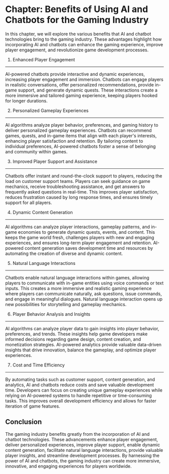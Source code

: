 Chapter: Benefits of Using AI and Chatbots for the Gaming Industry
==================================================================

In this chapter, we will explore the various benefits that AI and chatbot technologies bring to the gaming industry. These advantages highlight how incorporating AI and chatbots can enhance the gaming experience, improve player engagement, and revolutionize game development processes.

1. Enhanced Player Engagement
-----------------------------

AI-powered chatbots provide interactive and dynamic experiences, increasing player engagement and immersion. Chatbots can engage players in realistic conversations, offer personalized recommendations, provide in-game support, and generate dynamic quests. These interactions create a more immersive and tailored gaming experience, keeping players hooked for longer durations.

2. Personalized Gameplay Experiences
------------------------------------

AI algorithms analyze player behavior, preferences, and gaming history to deliver personalized gameplay experiences. Chatbots can recommend games, quests, and in-game items that align with each player's interests, enhancing player satisfaction and retention. By tailoring content to individual preferences, AI-powered chatbots foster a sense of belonging and community within games.

3. Improved Player Support and Assistance
-----------------------------------------

Chatbots offer instant and round-the-clock support to players, reducing the load on customer support teams. Players can seek guidance on game mechanics, receive troubleshooting assistance, and get answers to frequently asked questions in real-time. This improves player satisfaction, reduces frustration caused by long response times, and ensures timely support for all players.

4. Dynamic Content Generation
-----------------------------

AI algorithms can analyze player interactions, gameplay patterns, and in-game economies to generate dynamic quests, events, and content. This keeps the game world fresh, challenges players with new and engaging experiences, and ensures long-term player engagement and retention. AI-powered content generation saves development time and resources by automating the creation of diverse and dynamic content.

5. Natural Language Interactions
--------------------------------

Chatbots enable natural language interactions within games, allowing players to communicate with in-game entities using voice commands or text inputs. This creates a more immersive and realistic gaming experience where players can communicate naturally, ask questions, issue commands, and engage in meaningful dialogues. Natural language interaction opens up new possibilities for storytelling and gameplay mechanics.

6. Player Behavior Analysis and Insights
----------------------------------------

AI algorithms can analyze player data to gain insights into player behavior, preferences, and trends. These insights help game developers make informed decisions regarding game design, content creation, and monetization strategies. AI-powered analytics provide valuable data-driven insights that drive innovation, balance the gameplay, and optimize player experiences.

7. Cost and Time Efficiency
---------------------------

By automating tasks such as customer support, content generation, and analytics, AI and chatbots reduce costs and save valuable development time. Developers can focus on creating unique gameplay experiences while relying on AI-powered systems to handle repetitive or time-consuming tasks. This improves overall development efficiency and allows for faster iteration of game features.

Conclusion
----------

The gaming industry benefits greatly from the incorporation of AI and chatbot technologies. These advancements enhance player engagement, deliver personalized experiences, improve player support, enable dynamic content generation, facilitate natural language interactions, provide valuable player insights, and streamline development processes. By harnessing the power of AI and chatbots, the gaming industry can create more immersive, innovative, and engaging experiences for players worldwide.
